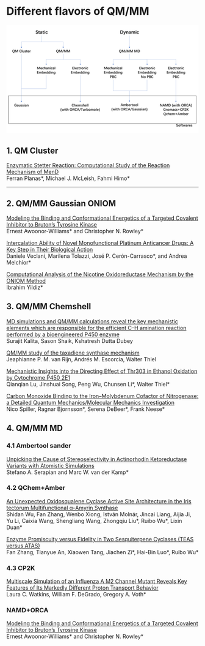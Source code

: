# Different flavors of QM/MM  
![MindMap](./mindmap.png)
## 1. QM Cluster
[Enzymatic Stetter Reaction: Computational Study of the Reaction Mechanism of MenD](https://pubs.acs.org/doi/10.1021/acscatal.1c02292)  
Ferran Planas*, Michael J. McLeish, Fahmi Himo*  


---

## 2. QM/MM Gaussian ONIOM  
[Modeling the Binding and Conformational Energetics of a Targeted Covalent Inhibitor to Bruton’s Tyrosine Kinase](https://pubs.acs.org/doi/10.1021/acs.jcim.1c00897)  
Ernest Awoonor-Williams* and Christopher N. Rowley*  

[Intercalation Ability of Novel Monofunctional Platinum Anticancer Drugs: A Key Step in Their Biological Action](https://pubs.acs.org/doi/10.1021/acs.jcim.1c00430)  
Daniele Veclani, Marilena Tolazzi, José P. Cerón-Carrasco*, and Andrea Melchior*  

[Computational Analysis of the Nicotine Oxidoreductase Mechanism by the ONIOM Method](https://pubs.acs.org/doi/10.1021/acsomega.1c03357)  
Ibrahim Yildiz*

## 3. QM/MM Chemshell
[MD simulations and QM/MM calculations reveal the key mechanistic elements which are responsible for the efficient C–H amination reaction performed by a bioengineered P450 enzyme](https://pubs.rsc.org/en/content/articlelanding/2021/sc/d1sc03489h)  
Surajit Kalita, Sason Shaik, Kshatresh Dutta Dubey  

[QM/MM study of the taxadiene synthase mechanism](https://onlinelibrary.wiley.com/doi/10.1002/jcc.25846)  
Jeaphianne P. M. van Rijn, Andrés M. Escorcia, Walter Thiel  

[Mechanistic Insights into the Directing Effect of Thr303 in Ethanol Oxidation by Cytochrome P450 2E1](https://pubs.acs.org/doi/10.1021/acscatal.9b00907)  
Qianqian Lu, Jinshuai Song, Peng Wu, Chunsen Li*, Walter Thiel*  

[Carbon Monoxide Binding to the Iron–Molybdenum Cofactor of Nitrogenase: a Detailed Quantum Mechanics/Molecular Mechanics Investigation](https://pubs.acs.org/doi/10.1021/acs.inorgchem.1c02649)  
Nico Spiller, Ragnar Bjornsson*, Serena DeBeer*, Frank Neese*

## 4. QM/MM MD  
### 4.1 Ambertool sander
[Unpicking the Cause of Stereoselectivity in Actinorhodin Ketoreductase Variants with Atomistic Simulations](https://pubs.acs.org/doi/abs/10.1021/acscatal.8b04846)  
Stefano A. Serapian and Marc W. van der Kamp*  

### 4.2 QChem+Amber  
[An Unexpected Oxidosqualene Cyclase Active Site Architecture in the Iris tectorum Multifunctional α-Amyrin Synthase](https://pubs.acs.org/doi/10.1021/acscatal.0c03231)  
Shidan Wu, Fan Zhang, Wenbo Xiong, István Molnár, Jincai Liang, Aijia Ji, Yu Li, Caixia Wang, Shengliang Wang, Zhongqiu Liu*, Ruibo Wu*, Lixin Duan*  

[Enzyme Promiscuity versus Fidelity in Two Sesquiterpene Cyclases (TEAS versus ATAS)](https://pubs.acs.org/doi/10.1021/acscatal.9b05051)  
Fan Zhang, Tianyue An, Xiaowen Tang, Jiachen Zi*, Hai-Bin Luo*, Ruibo Wu*


### 4.3 CP2K  
[Multiscale Simulation of an Influenza A M2 Channel Mutant Reveals Key Features of Its Markedly Different Proton Transport Behavior](https://pubs.acs.org/doi/10.1021/jacs.1c09281)  
Laura C. Watkins, William F. DeGrado, Gregory A. Voth*

### NAMD+ORCA  
[Modeling the Binding and Conformational Energetics of a Targeted Covalent Inhibitor to Bruton’s Tyrosine Kinase](https://pubs.acs.org/doi/10.1021/acs.jcim.1c00897)  
Ernest Awoonor-Williams* and Christopher N. Rowley*  